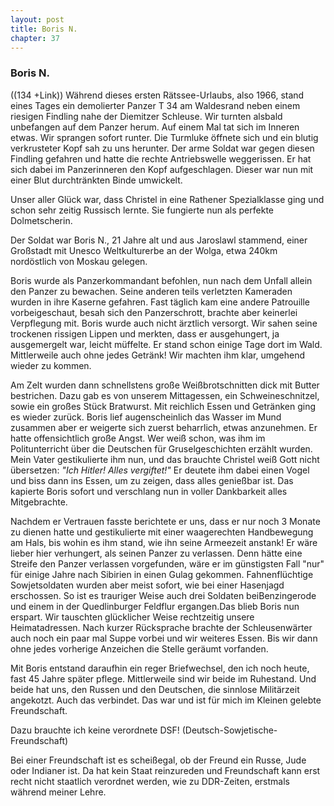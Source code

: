 ```yaml
---  
layout: post
title: Boris N.
chapter: 37
---  
```


### Boris N.

((134 +Link)) Während dieses ersten Rätssee-Urlaubs, also 1966, stand eines
Tages ein demolierter Panzer T 34 am Waldesrand neben einem riesigen Findling
nahe der Diemitzer Schleuse. Wir turnten alsbald unbefangen auf dem Panzer
herum. Auf einem Mal tat sich im Inneren etwas. Wir sprangen sofort runter.
Die Turmluke öffnete sich und ein blutig verkrusteter Kopf sah zu uns
herunter. Der arme Soldat war gegen diesen Findling gefahren und hatte die
rechte Antriebswelle weggerissen. Er hat sich dabei im Panzerinneren den Kopf
aufgeschlagen. Dieser war nun mit einer Blut durchtränkten Binde umwickelt.

Unser aller Glück war, dass Christel in eine Rathener Spezialklasse ging und
schon sehr zeitig Russisch lernte. Sie fungierte nun als perfekte
Dolmetscherin.

Der Soldat war Boris N., 21 Jahre alt und aus Jaroslawl stammend, einer
Großstadt mit Unesco Weltkulturerbe an der Wolga, etwa 240km nordöstlich von
Moskau gelegen.

Boris wurde als Panzerkommandant befohlen, nun nach dem Unfall allein den
Panzer zu bewachen. Seine anderen teils verletzten Kameraden wurden in ihre
Kaserne gefahren. Fast täglich kam eine andere Patrouille vorbeigeschaut,
besah sich den Panzerschrott, brachte aber keinerlei Verpflegung mit. Boris
wurde auch nicht ärztlich versorgt. Wir sahen seine trockenen rissigen Lippen
und merkten, dass er ausgehungert, ja ausgemergelt war, leicht müffelte. Er
stand schon einige Tage dort im Wald. Mittlerweile auch ohne jedes Getränk!
Wir machten ihm klar, umgehend wieder zu kommen.

Am Zelt wurden dann schnellstens große Weißbrotschnitten dick mit Butter
bestrichen. Dazu gab es von unserem Mittagessen, ein Schweineschnitzel, sowie
ein großes Stück Bratwurst. Mit reichlich Essen und Getränken ging es wieder
zurück. Boris lief augenscheinlich das Wasser im Mund zusammen aber er
weigerte sich zuerst beharrlich, etwas anzunehmen. Er hatte offensichtlich
große Angst. Wer weiß schon, was ihm im Politunterricht über die Deutschen für
Gruselgeschichten erzählt wurden. Mein Vater gestikulierte ihm nun, und das
brauchte Christel weiß Gott nicht übersetzen: _"Ich Hitler! Alles vergiftet!"_
Er deutete ihm dabei einen Vogel und biss dann ins Essen, um zu zeigen, dass
alles genießbar ist. Das kapierte Boris sofort und verschlang nun in voller
Dankbarkeit alles Mitgebrachte.

Nachdem er Vertrauen fasste berichtete er uns, dass er nur noch 3 Monate zu
dienen hatte und gestikulierte mit einer waagerechten Handbewegung am Hals,
bis wohin es ihm stand, wie ihn seine Armeezeit anstank! Er wäre lieber hier
verhungert, als seinen Panzer zu verlassen. Denn hätte eine Streife den Panzer
verlassen vorgefunden, wäre er im günstigsten Fall "nur" für einige Jahre nach
Sibirien in einen Gulag gekommen. Fahnenflüchtige Sowjetsoldaten wurden aber
meist sofort, wie bei einer Hasenjagd erschossen. So ist es trauriger Weise
auch drei Soldaten beiBenzingerode und einem in der Quedlinburger Feldflur
ergangen.Das blieb Boris nun erspart. Wir tauschten glücklicher Weise
rechtzeitig unsere Heimatadressen. Nach kurzer Rücksprache brachte der
Schleusenwärter auch noch ein paar mal Suppe vorbei und wir weiteres Essen.
Bis wir dann ohne jedes vorherige Anzeichen die Stelle geräumt vorfanden.

Mit Boris entstand daraufhin ein reger Briefwechsel, den ich noch heute, fast
45 Jahre später pflege. Mittlerweile sind wir beide im Ruhestand. Und beide
hat uns, den Russen und den Deutschen, die sinnlose Militärzeit angekotzt.
Auch das verbindet. Das war und ist für mich im Kleinen gelebte Freundschaft.

Dazu brauchte ich keine verordnete DSF! (Deutsch-Sowjetische-Freundschaft)

Bei einer Freundschaft ist es scheißegal, ob der Freund ein Russe, Jude oder
Indianer ist. Da hat kein Staat reinzureden und Freundschaft kann erst recht
nicht staatlich verordnet werden, wie zu DDR-Zeiten, erstmals während meiner
Lehre.

